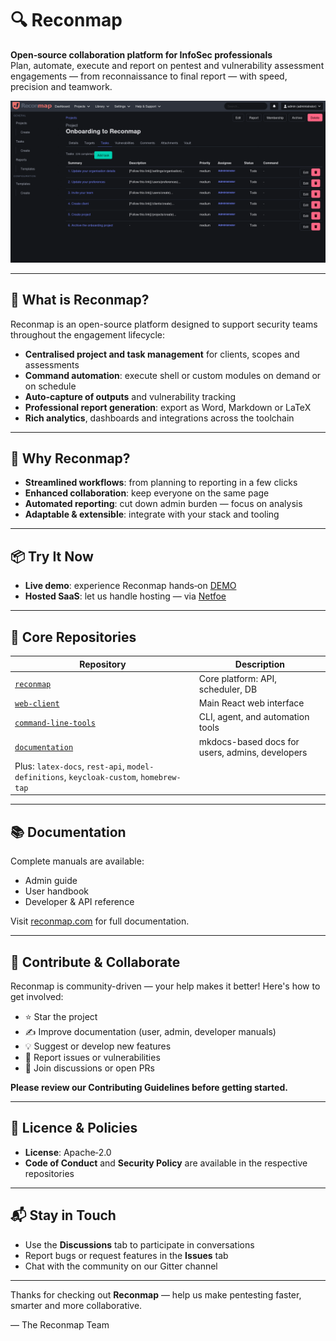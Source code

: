 # 🔍 Reconmap

**Open‑source collaboration platform for InfoSec professionals**  
Plan, automate, execute and report on pentest and vulnerability assessment engagements — from reconnaissance to final report — with speed, precision and teamwork.

![Reconmap's screenshot](https://github.com/reconmap/reconmap/blob/master/images/screenshot.png)

---

## 🚀 What is Reconmap?

Reconmap is an open-source platform designed to support security teams throughout the engagement lifecycle:

- **Centralised project and task management** for clients, scopes and assessments  
- **Command automation**: execute shell or custom modules on demand or on schedule  
- **Auto‑capture of outputs** and vulnerability tracking  
- **Professional report generation**: export as Word, Markdown or LaTeX  
- **Rich analytics**, dashboards and integrations across the toolchain  

---

## 🎯 Why Reconmap?

- **Streamlined workflows**: from planning to reporting in a few clicks  
- **Enhanced collaboration**: keep everyone on the same page  
- **Automated reporting**: cut down admin burden — focus on analysis  
- **Adaptable & extensible**: integrate with your stack and tooling  

---

## 📦 Try It Now

- **Live demo**: experience Reconmap hands‑on [DEMO](https://reconmap.com/overview/live-demo/)
- **Hosted SaaS**: let us handle hosting — via [Netfoe](https://netfoe.com)  

---

## 🧩 Core Repositories

| Repository               | Description                                 |
|--------------------------|---------------------------------------------|
| [`reconmap`](https://github.com/reconmap/reconmap) | Core platform: API, scheduler, DB               |
| [`web-client`](https://github.com/reconmap/web-client) | Main React web interface                        |
| [`command-line-tools`](https://github.com/reconmap/command-line-tools) | CLI, agent, and automation tools                |
| [`documentation`](https://github.com/reconmap/documentation) | mkdocs-based docs for users, admins, developers |
| Plus: `latex-docs`, `rest-api`, `model-definitions`, `keycloak-custom`, `homebrew-tap` |

---

## 📚 Documentation

Complete manuals are available:

- Admin guide  
- User handbook  
- Developer & API reference  

Visit [reconmap.com](https://reconmap.com) for full documentation.

---

## 🤝 Contribute & Collaborate

Reconmap is community-driven — your help makes it better! Here's how to get involved:

- ⭐ Star the project  
- ✍️ Improve documentation (user, admin, developer manuals)  
- 💡 Suggest or develop new features  
- 🐞 Report issues or vulnerabilities  
- 🤝 Join discussions or open PRs  

**Please review our Contributing Guidelines before getting started.**

---

## 📄 Licence & Policies

- **License**: Apache‑2.0  
- **Code of Conduct** and **Security Policy** are available in the respective repositories  

---

## 📬 Stay in Touch

- Use the **Discussions** tab to participate in conversations  
- Report bugs or request features in the **Issues** tab  
- Chat with the community on our Gitter channel  

---

Thanks for checking out **Reconmap** — help us make pentesting faster, smarter and more collaborative.

— The Reconmap Team

